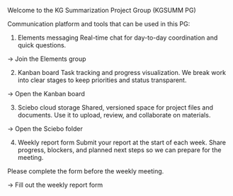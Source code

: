 Welcome to the KG Summarization Project Group (KGSUMM PG)

Communication platform and tools that can be used in this PG:

1. Elements messaging
Real-time chat for day-to-day coordination and quick questions.

→ Join the Elements group

2. Kanban board
Task tracking and progress visualization. We break work into clear stages to keep priorities and status transparent.

→ Open the Kanban board

3. Sciebo cloud storage
Shared, versioned space for project files and documents. Use it to upload, review, and collaborate on materials.

→ Open the Sciebo folder

4. Weekly report form
Submit your report at the start of each week. Share progress, blockers, and planned next steps so we can prepare for the meeting.

Please complete the form before the weekly meeting.

→ Fill out the weekly report form

